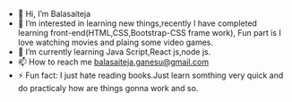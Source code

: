 - 👋 Hi, I’m Balasaiteja
- 👀 I’m interested in learning new things,recently I have completed learning front-end(HTML,CSS,Bootstrap-CSS frame work), Fun part is I love watching movies and plaing some video games.
- 🌱 I’m currently learning Java Script,React js,node js.
- 📫 How to reach me balasaiteja.ganesu@gmail.com
- ⚡ Fun fact: I just hate reading books.Just learn somthing very quick and do practicaly how are things gonna work and so.
